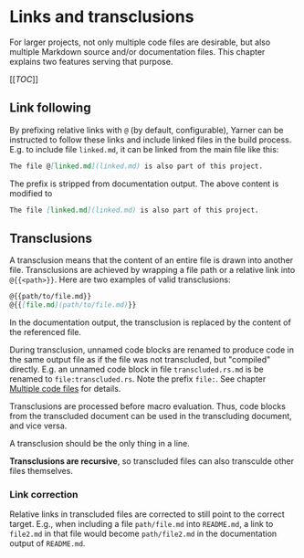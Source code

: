 # Links and transclusions

For larger projects, not only multiple code files are desirable, but also multiple Markdown source and/or documentation files.
This chapter explains two features serving that purpose.

[[_TOC_]]

## Link following

By prefixing relative links with `@` (by default, configurable), Yarner can be instructed to follow these links and include linked files in the build process. E.g. to include file `linked.md`, it can be linked from the main file like this:

```markdown
The file @[linked.md](linked.md) is also part of this project.
```

The prefix is stripped from documentation output. The above content is modified to

```markdown
The file [linked.md](linked.md) is also part of this project.
```

## Transclusions

A transclusion means that the content of an entire file is drawn into another file.
Transclusions are achieved by wrapping a file path or a relative link into `@{{<path>}}`.
Here are two examples of valid transclusions:

```markdown
@{{path/to/file.md}}
@{{[file.md](path/to/file.md)}}
```

In the documentation output, the transclusion is replaced by the content of the referenced file.

During transclusion, unnamed code blocks are renamed to produce code in the same output file as if the file was not transcluded, but "compiled" directly.
E.g. an unnamed code block in file `transcluded.rs.md` is be renamed to `file:transcluded.rs`.
Note the prefix `file:`. See chapter [Multiple code files](./multiple-code-files.md) for details.

Transclusions are processed before macro evaluation. Thus, code blocks from the transcluded document can be used in the transcluding document, and vice versa.

A transclusion should be the only thing in a line.

**Transclusions are recursive**, so transcluded files can also transculde other files themselves.

### Link correction

Relative links in transcluded files are corrected to still point to the correct target.
E.g., when including a file `path/file.md` into `README.md`,
a link to `file2.md` in that file would become `path/file2.md`
in the documentation output of `README.md`.
